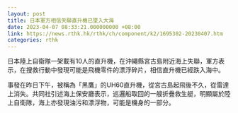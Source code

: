 ```yaml
---
layout: post
title: 日本軍方相信失聯直升機已墜入大海
date: 2023-04-07 08:33:21.000000000 +08:00
link: https://news.rthk.hk/rthk/ch/component/k2/1695302-20230407.htm
categories: rthk
---
```


日本陸上自衛隊一架載有10人的直升機，在沖繩縣宮古島附近海上失聯，軍方表示，在搜救行動中發現可能是飛機零件的漂浮碎片，相信直升機已經跌入海中。

事發在昨日下午，被稱為「黑鷹」的UH60直升機，從宮古島起飛後不久，從雷達上消失。共同社引述海上保安廳表示，巡邏船取回的一艘折疊救生艇，明顯屬於陸上自衛隊，海上亦發現油污和漂浮物，可能是機身的一部分。
